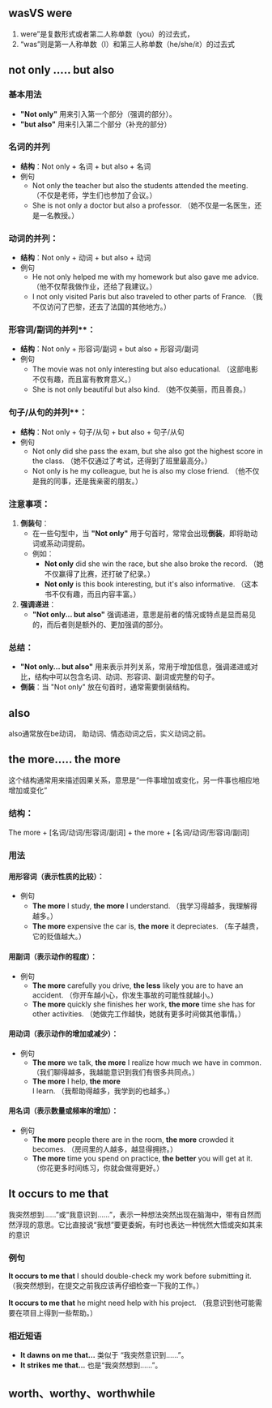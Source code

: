 ## wasVS were

1. were”是复数形式或者第二人称单数（you）的过去式，
2. “was”则是第一人称单数（I）和第三人称单数（he/she/it）的过去式

## not only   ..... but also

### 基本用法

- **"Not only"** 用来引入第一个部分（强调的部分）。
- **"but also"** 用来引入第二个部分（补充的部分）


### 名词的并列

- **结构**：Not only + 名词 + but also + 名词
- 例句
  - Not only the teacher but also the students attended the meeting.
    （不仅是老师，学生们也参加了会议。）
  - She is not only a doctor but also a professor.
    （她不仅是一名医生，还是一名教授。）

###  动词的并列：

- **结构**：Not only + 动词 + but also + 动词
- 例句
  - He not only helped me with my homework but also gave me advice.
    （他不仅帮我做作业，还给了我建议。）
  - I not only visited Paris but also traveled to other parts of France.
    （我不仅访问了巴黎，还去了法国的其他地方。）

### 形容词/副词的并列**：

- **结构**：Not only + 形容词/副词 + but also + 形容词/副词
- 例句
  - The movie was not only interesting but also educational.
    （这部电影不仅有趣，而且富有教育意义。）
  - She is not only beautiful but also kind.
    （她不仅美丽，而且善良。）

### 句子/从句的并列**：

- **结构**：Not only + 句子/从句 + but also + 句子/从句
- 例句
  - Not only did she pass the exam, but she also got the highest score in the class.
    （她不仅通过了考试，还得到了班里最高分。）
  - Not only is he my colleague, but he is also my close friend.
    （他不仅是我的同事，还是我亲密的朋友。）

### **注意事项**：

1. **倒装句**：
   - 在一些句型中，当 **"Not only"** 用于句首时，常常会出现**倒装**，即将助动词或系动词提前。
   - 例如：
     - **Not only** did she win the race, but she also broke the record.
       （她不仅赢得了比赛，还打破了纪录。）
     - **Not only** is this book interesting, but it's also informative.
       （这本书不仅有趣，而且内容丰富。）
2. **强调递进**：
   - **"Not only... but also"** 强调递进，意思是前者的情况或特点是显而易见的，而后者则是额外的、更加强调的部分。

### **总结**：

- **"Not only... but also"** 用来表示并列关系，常用于增加信息，强调递进或对比，结构中可以包含名词、动词、形容词、副词或完整的句子。
- **倒装**：当 "Not only" 放在句首时，通常需要倒装结构。

## also

also通常放在be动词， 助动词、情态动词之后，实义动词之前。

## the more..... the more

这个结构通常用来描述因果关系，意思是“一件事增加或变化，另一件事也相应地增加或变化”

### 结构：

The more + [名词/动词/形容词/副词] + the more + [名词/动词/形容词/副词]

### 用法

#### **用形容词**（表示性质的比较）：

- 例句
  - **The more** I study, **the more** I understand.
    （我学习得越多，我理解得越多。）
  - **The more** expensive the car is, **the more** it depreciates.
    （车子越贵，它的贬值越大。）

#### **用副词**（表示动作的程度）：

- 例句
  - **The more** carefully you drive, **the less** likely you are to have an accident.
    （你开车越小心，你发生事故的可能性就越小。）
  - **The more** quickly she finishes her work, **the more** time she has for other activities.
    （她做完工作越快，她就有更多时间做其他事情。）

#### **用动词**（表示动作的增加或减少）：

- 例句
  - **The more** we talk, **the more** I realize how much we have in common.
    （我们聊得越多，我越能意识到我们有很多共同点。）
  - **The more** I help, **the more** I learn.
    （我帮助得越多，我学到的也越多。）

#### **用名词**（表示数量或频率的增加）：

- 例句
  - **The more** people there are in the room, **the more** crowded it becomes.
    （房间里的人越多，越显得拥挤。）
  - **The more** time you spend on practice, **the better** you will get at it.
    （你花更多时间练习，你就会做得更好。）

## It occurs to me that

我突然想到……”或“我意识到……”，表示一种想法突然出现在脑海中，带有自然而然浮现的意思。它比直接说“我想”要更委婉，有时也表达一种恍然大悟或突如其来的意识

### 例句

**It occurs to me that** I should double-check my work before submitting it.
（我突然想到，在提交之前我应该再仔细检查一下我的工作。）

**It occurs to me that** he might need help with his project.
（我意识到他可能需要在项目上得到一些帮助。）

### 相近短语

- **It dawns on me that...** 类似于 “我突然意识到……”。
- **It strikes me that...** 也是“我突然想到……”。

## worth、worthy、worthwhile

































